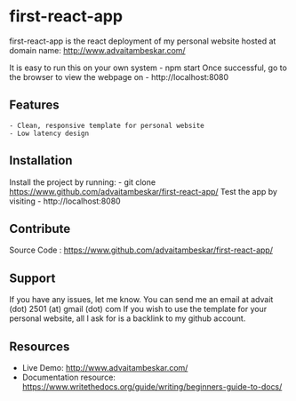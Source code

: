 # first-react-app

first-react-app is the react deployment of my personal website hosted at domain name: http://www.advaitambeskar.com/

It is easy to run this on your own system
    - npm start
Once successful, go to the browser to view the webpage on
    - http://localhost:8080

Features
--------
    - Clean, responsive template for personal website
    - Low latency design

Installation
------------
Install the project by running:
    - git clone https://www.github.com/advaitambeskar/first-react-app/
Test the app by visiting
    - http://localhost:8080


Contribute
-----------
Source Code : https://www.github.com/advaitambeskar/first-react-app/

Support
-------
If you have any issues, let me know.
You can send me an email at advait (dot) 2501 (at) gmail (dot) com
If you wish to use the template for your personal website, all I ask for is a backlink to my github account.

Resources
---------
* Live Demo: http://www.advaitambeskar.com/
* Documentation resource: https://www.writethedocs.org/guide/writing/beginners-guide-to-docs/